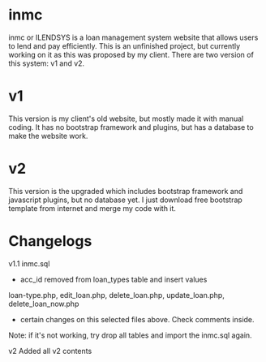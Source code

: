# inmc
inmc or ILENDSYS is a loan management system website that allows users to lend and pay efficiently. This is an unfinished project, but currently working on it as this was proposed by my client. There are two version of this system: v1 and v2.

# v1
This version is my client's old website, but mostly made it with manual coding. It has no bootstrap framework and plugins, but has a database to make the website work.

# v2
This version is the upgraded which includes bootstrap framework and javascript plugins, but no database yet. I just download free bootstrap template from internet and merge my code with it.

# Changelogs

v1.1
inmc.sql
- acc_id removed from loan_types table and insert values

loan-type.php, edit_loan.php, delete_loan.php, update_loan.php, delete_loan_now.php
- certain changes on this selected files above. Check comments inside.

Note: if it's not working, try drop all tables and import the inmc.sql again.

v2
Added all v2 contents
